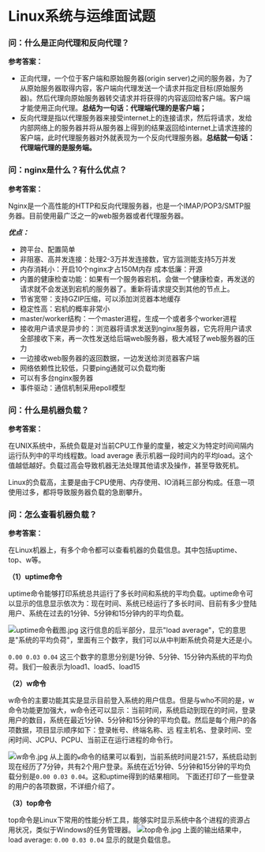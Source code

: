 # Linux系统与运维面试题
### 问：什么是正向代理和反向代理？

**参考答案：**

- 正向代理，一个位于客户端和原始服务器(origin server)之间的服务器，为了从原始服务器取得内容，客户端向代理发送一个请求并指定目标(原始服务器)。然后代理向原始服务器转交请求并将获得的内容返回给客户端。客户端才能使用正向代理。**总结为一句话：代理端代理的是客户端；**
- 反向代理是指以代理服务器来接受internet上的连接请求，然后将请求，发给内部网络上的服务器并将从服务器上得到的结果返回给internet上请求连接的客户端，此时代理服务器对外就表现为一个反向代理服务器。**总结就一句话：代理端代理的是服务端。**



### 问：nginx是什么？有什么优点？

**参考答案：** 

Nginx是一个高性能的HTTP和反向代理服务器，也是一个IMAP/POP3/SMTP服务器。目前使用最广泛之一的web服务器或者代理服务器。

***优点：***

- 跨平台、配置简单
- 非阻塞、高并发连接：处理2-3万并发连接数，官方监测能支持5万并发
- 内存消耗小：开启10个nginx才占150M内存 成本低廉：开源
- 内置的健康检查功能：如果有一个服务器宕机，会做一个健康检查，再发送的请求就不会发送到宕机的服务器了。重新将请求提交到其他的节点上。
- 节省宽带：支持GZIP压缩，可以添加浏览器本地缓存
- 稳定性高：宕机的概率非常小
- master/worker结构：一个master进程，生成一个或者多个worker进程
- 接收用户请求是异步的：浏览器将请求发送到nginx服务器，它先将用户请求全部接收下来，再一次性发送给后端web服务器，极大减轻了web服务器的压力
- 一边接收web服务器的返回数据，一边发送给浏览器客户端
- 网络依赖性比较低，只要ping通就可以负载均衡
- 可以有多台nginx服务器
- 事件驱动：通信机制采用epoll模型



### 问：什么是机器负载？

**参考答案：**

在UNIX系统中，系统负载是对当前CPU工作量的度量，被定义为特定时间间隔内运行队列中的平均线程数。load average 表示机器一段时间内的平均load。这个值越低越好。负载过高会导致机器无法处理其他请求及操作，甚至导致死机。

Linux的负载高，主要是由于CPU使用、内存使用、IO消耗三部分构成。任意一项使用过多，都将导致服务器负载的急剧攀升。



### 问：怎么查看机器负载？

**参考答案：**

在Linux机器上，有多个命令都可以查看机器的负载信息。其中包括uptime、top、w等。

**（1）uptime命令**

uptime命令能够打印系统总共运行了多长时间和系统的平均负载。uptime命令可以显示的信息显示依次为：现在时间、系统已经运行了多长时间、目前有多少登陆用户、系统在过去的1分钟、5分钟和15分钟内的平均负载。

![uptime命令截图.jpg](https://i.loli.net/2020/04/24/nGh2XQMlEv9oJmI.jpg)
这行信息的后半部分，显示"load average"，它的意思是"系统的平均负荷"，里面有三个数字，我们可以从中判断系统负荷是大还是小。

`0.00 0.03 0.04` 这三个数字的意思分别是1分钟、5分钟、15分钟内系统的平均负荷。我们一般表示为load1、load5、load15

**（2）w命令**

w命令的主要功能其实是显示目前登入系统的用户信息。但是与who不同的是，w命令功能更加强大，w命令还可以显示：当前时间，系统启动到现在的时间，登录用户的数目，系统在最近1分钟、5分钟和15分钟的平均负载。然后是每个用户的各项数据，项目显示顺序如下：登录帐号、终端名称、远 程主机名、登录时间、空闲时间、JCPU、PCPU、当前正在运行进程的命令行。

![w命令.jpg](https://i.loli.net/2020/04/24/IT75PdFCSflyQGZ.jpg)
从上面的`w`命令的结果可以看到，当前系统时间是21:57，系统启动到现在经历了7分钟，共有2个用户登录。系统在近1分钟、5分钟和15分钟的平均负载分别是`0.00 0.03 0.04`。这和uptime得到的结果相同。 下面还打印了一些登录的用户的各项数据，不详细介绍了。

**（3）top命令**

top命令是Linux下常用的性能分析工具，能够实时显示系统中各个进程的资源占用状况，类似于Windows的任务管理器。
![top命令.jpg](https://i.loli.net/2020/04/24/YABZu76c9ivjs3L.jpg)
上面的输出结果中，load average: `0.00 0.03 0.04` 显示的就是负载信息。



